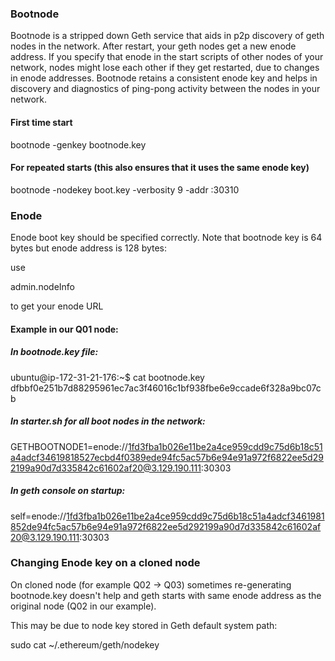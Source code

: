 ### Bootnode

Bootnode is a stripped down Geth service that aids in p2p discovery of geth nodes in the network.
After restart, your geth nodes get a new enode address.
If you specify that enode in the start scripts of other nodes of your network, nodes might lose each other if they get restarted, due to changes in enode addresses.
Bootnode retains a consistent enode key and helps in discovery and diagnostics of ping-pong activity between the nodes in your network.

#### First time start
bootnode -genkey bootnode.key

#### For repeated starts (this also ensures that it uses the same enode key)
bootnode -nodekey boot.key -verbosity 9 -addr :30310

### Enode

Enode boot key should be specified correctly. 
Note that bootnode key is 64 bytes but enode address is 128 bytes:

use

admin.nodeInfo

to get your enode URL


#### Example in our Q01 node:

##### In bootnode.key file:
ubuntu@ip-172-31-21-176:~$ cat bootnode.key
dfbbf0e251b7d88295961ec7ac3f46016c1bf938fbe6e9ccade6f328a9bc07cb

##### In starter.sh for all boot nodes in the network:
GETHBOOTNODE1=enode://1fd3fba1b026e11be2a4ce959cdd9c75d6b18c51a4adcf34619818527ecbd4f0389ede94fc5ac57b6e94e91a972f6822ee5d292199a90d7d335842c61602af20@3.129.190.111:30303

##### In geth console on startup:
self=enode://1fd3fba1b026e11be2a4ce959cdd9c75d6b18c51a4adcf3461981852de94fc5ac57b6e94e91a972f6822ee5d292199a90d7d335842c61602af20@3.129.190.111:30303


### Changing Enode key on a cloned node

On cloned node (for example Q02 -> Q03) sometimes re-generating bootnode.key doesn't help and geth starts with same enode address as the original node (Q02 in our example). 

This may be due to node key stored in Geth default system path: 

sudo cat ~/.ethereum/geth/nodekey
